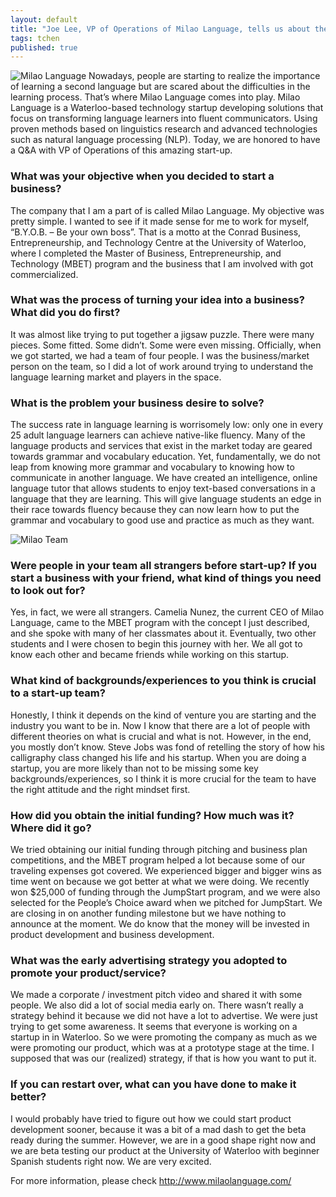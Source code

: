 ```yaml
---
layout: default
title: "Joe Lee, VP of Operations of Milao Language, tells us about their innovative language training technology and the importance of planning everything ahead"
tags: tchen
published: true
---
```


![Milao Language](/http://c3inspire.com/wp-content/uploads/2013/09/highres-milao.jpg)
Nowadays, people are starting to realize the importance of learning a second language but are scared about the difficulties in the learning process. That’s where Milao Language comes into play. Milao Language is a Waterloo-based technology startup developing solutions that focus on transforming language learners into fluent communicators. Using proven methods based on linguistics research and advanced technologies such as natural language processing (NLP). Today, we are honored to have a Q&A with VP of Operations of this amazing start-up.

### What was your objective when you decided to start a business?
The company that I am a part of is called Milao Language. My objective was pretty simple. I wanted to see if it made sense for me to work for myself, “B.Y.O.B. – Be your own boss”. That is a motto at the Conrad Business, Entrepreneurship, and Technology Centre at the University of Waterloo, where I completed the Master of Business, Entrepreneurship, and Technology (MBET) program and the business that I am involved with got commercialized.

### What was the process of turning your idea into a business? What did you do first?
It was almost like trying to put together a jigsaw puzzle. There were many pieces. Some fitted. Some didn’t. Some were even missing. Officially, when we got started, we had a team of four people. I was the business/market person on the team, so I did a lot of work around trying to understand the language learning market and players in the space.

### What is the problem your business desire to solve?
The success rate in language learning is worrisomely low: only one in every 25 adult language learners can achieve native-like fluency. Many of the language products and services that exist in the market today are geared towards grammar and vocabulary education. Yet, fundamentally, we do not leap from knowing more grammar and vocabulary to knowing how to communicate in another language. We have created an intelligence, online language tutor that allows students to enjoy text-based conversations in a language that they are learning. This will give language students an edge in their race towards fluency because they can now learn how to put the grammar and vocabulary to good use and practice as much as they want.

![Milao Team](/http://c3inspire.com/wp-content/uploads/2013/09/IMG_9213-300x200.jpg)

### Were people in your team all strangers before start-up? If you start a business with your friend, what kind of things you need to look out for?

Yes, in fact, we were all strangers. Camelia Nunez, the current CEO of Milao Language, came to the MBET program with the concept I just described, and she spoke with many of her classmates about it. Eventually, two other students and I were chosen to begin this journey with her. We all got to know each other and became friends while working on this startup.

### What kind of backgrounds/experiences to you think is crucial to a start-up team?

Honestly, I think it depends on the kind of venture you are starting and the industry you want to be in. Now I know that there are a lot of people with different theories on what is crucial and what is not. However, in the end, you mostly don’t know. Steve Jobs was fond of retelling the story of how his calligraphy class changed his life and his startup. When you are doing a startup, you are more likely than not to be missing some key backgrounds/experiences, so I think it is more crucial for the team to have the right attitude and the right mindset first.

### How did you obtain the initial funding? How much was it? Where did it go?

We tried obtaining our initial funding through pitching and business plan competitions, and the MBET program helped a lot because some of our traveling expenses got covered. We experienced bigger and bigger wins as time went on because we got better at what we were doing. We recently won $25,000 of funding through the JumpStart program, and we were also selected for the People’s Choice award when we pitched for JumpStart. We are closing in on another funding milestone but we have nothing to announce at the moment. We do know that the money will be invested in product development and business development.

### What was the early advertising strategy you adopted to promote your product/service?

We made a corporate / investment pitch video and shared it with some people. We also did a lot of social media early on. There wasn’t really a strategy behind it because we did not have a lot to advertise. We were just trying to get some awareness. It seems that everyone is working on a startup in in Waterloo. So we were promoting the company as much as we were promoting our product, which was at a prototype stage at the time. I supposed that was our (realized) strategy, if that is how you want to put it.

### If you can restart over, what can you have done to make it better?

I would probably have tried to figure out how we could start product development sooner, because it was a bit of a mad dash to get the beta ready during the summer. However, we are in a good shape right now and we are beta testing our product at the University of Waterloo with beginner Spanish students right now. We are very excited.

For more information, please check http://www.milaolanguage.com/